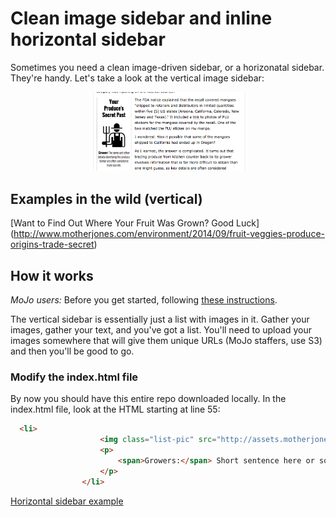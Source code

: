 Clean image sidebar and inline horizontal sidebar
=============
Sometimes you need a clean image-driven sidebar, or a horizonatal sidebar. They're handy. Let's take a look at the vertical image sidebar:

<p align="center">
  <img width="50%" src="https://github.com/motherjones/image-sidebar/blob/master/img/Screen%20Shot%202014-11-20%20at%2012.56.16%20PM.png" alt="screenshot"/>
</p>

## Examples in the wild (vertical)

[Want to Find Out Where Your Fruit Was Grown? Good Luck]
(http://www.motherjones.com/environment/2014/09/fruit-veggies-produce-origins-trade-secret)

## How it works

*MoJo users:* Before you get started, following [these instructions](https://github.com/motherjones/story-tools#starting-a-new-project).

The vertical sidebar is essentially just a list with images in it. Gather your images, gather your text, and you've got a list. You'll need to upload your images somewhere that will give them unique URLs (MoJo staffers, use S3) and then you'll be good to go. 

### Modify the index.html file

By now you should have this entire repo downloaded locally. In the index.html file, look at the HTML starting at line 55: 

```html
  <li>
                    <img class="list-pic" src="http://assets.motherjones.com/interactives/projects/2014/9/income_ineq_pt2/bootstrap_mock/bs_mock_images/boot_mock_125x125.jpg" alt=" ">
                    <p>
                        <span>Growers:</span> Short sentence here or something like that. Keep it pithy.
                    </p>
                </li>
  ```


[Horizontal sidebar example](http://www.motherjones.com/mojo/2014/09/income-inequality-tax-rates-income)
